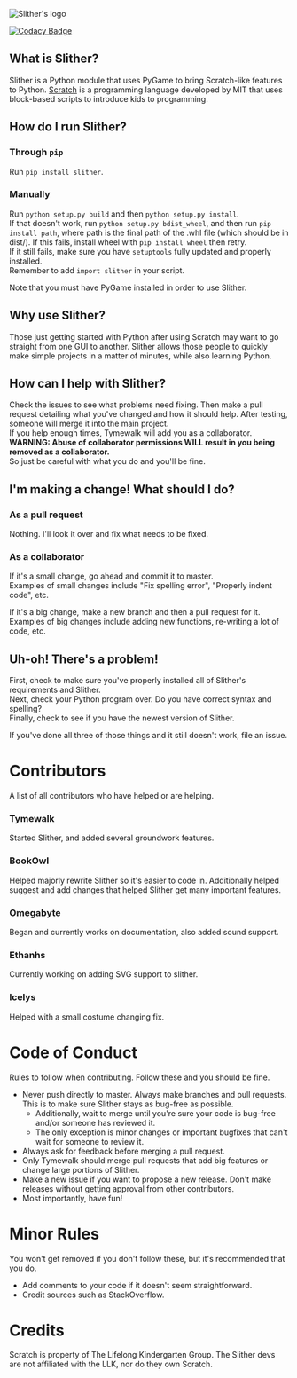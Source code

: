 ![Slither's logo](https://cloud.githubusercontent.com/assets/13385064/14028163/82c374ea-f1d1-11e5-84b7-8ebc442b2d70.png)

[![Codacy Badge](https://api.codacy.com/project/badge/grade/6c21312189334c1782a49e152d0f4b78)](https://www.codacy.com/app/stanleybookowl/Slither)

## What is Slither?
Slither is a Python module that uses PyGame to bring Scratch-like features to Python.
[Scratch](scratch.mit.edu) is a programming language developed by MIT that uses block-based scripts to introduce kids to programming.

## How do I run Slither?
### Through `pip`
Run `pip install slither`.

### Manually
Run `python setup.py build` and then `python setup.py install`.<br />
If that doesn't work, run `python setup.py bdist_wheel`, and then run `pip install path`, where path is the final path of the .whl file (which should be in dist/). If this fails, install wheel with `pip install wheel` then retry.<br />
If it still fails, make sure you have `setuptools` fully updated and properly installed.<br />
Remember to add `import slither` in your script.<br />

Note that you must have PyGame installed in order to use Slither.

## Why use Slither?
Those just getting started with Python after using Scratch may want to go straight from one GUI to another. Slither allows those people to quickly make simple projects in a matter of minutes, while also learning Python.

## How can I help with Slither?
Check the issues to see what problems need fixing. Then make a pull request detailing what you've changed and how it should help. After testing, someone will merge it into the main project.<br />
If you help enough times, Tymewalk will add you as a collaborator.<br />
**WARNING: Abuse of collaborator permissions WILL result in you being removed as a collaborator.**<br />
So just be careful with what you do and you'll be fine.<br />

## I'm making a change! What should I do?
### As a pull request
Nothing. I'll look it over and fix what needs to be fixed.

### As a collaborator
If it's a small change, go ahead and commit it to master.<br />
Examples of small changes include "Fix spelling error", "Properly indent code", etc.

If it's a big change, make a new branch and then a pull request for it.<br />
Examples of big changes include adding new functions, re-writing a lot of code, etc.

## Uh-oh! There's a problem!
First, check to make sure you've properly installed all of Slither's requirements and Slither.<br />
Next, check your Python program over. Do you have correct syntax and spelling?<br />
Finally, check to see if you have the newest version of Slither.

If you've done all three of those things and it still doesn't work, file an issue.

# Contributors
A list of all contributors who have helped or are helping.

### Tymewalk
Started Slither, and added several groundwork features.

### BookOwl
Helped majorly rewrite Slither so it's easier to code in. Additionally helped suggest and add changes that helped Slither get many important features.

### Omegabyte
Began and currently works on documentation, also added sound support.

### Ethanhs
Currently working on adding SVG support to slither.

### Icelys
Helped with a small costume changing fix.

# Code of Conduct
Rules to follow when contributing. Follow these and you should be fine.

- Never push directly to master. Always make branches and pull requests. This is to make sure Slither stays as bug-free as possible.
  - Additionally, wait to merge until you're sure your code is bug-free and/or someone has reviewed it.
  - The only exception is minor changes or important bugfixes that can't wait for someone to review it.
- Always ask for feedback before merging a pull request.
- Only Tymewalk should merge pull requests that add big features or change large portions of Slither.
- Make a new issue if you want to propose a new release. Don't make releases without getting approval from other contributors.
- Most importantly, have fun!

# Minor Rules
You won't get removed if you don't follow these, but it's recommended that you do.

- Add comments to your code if it doesn't seem straightforward.
- Credit sources such as StackOverflow.

# Credits
Scratch is property of The Lifelong Kindergarten Group. The Slither devs are not affiliated with the LLK, nor do they own Scratch.
